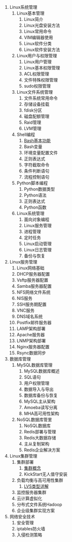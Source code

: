1. Linux系统管理
    1. Linux基本管理
        1. Linux简介
        2. Linux光盘安装方法
        3. Linux常用命令
        4. VIM编辑器使用
        5. Linux软件分类
        6. Linux软件安装方法
    2. Linux用户与权限管理
        1. Linux用户管理
        2. Linux基本权限管理
        3. ACL权限管理
        4. 文件特殊权限管理
        5. sudo权限管理
    3. Linux文件系统管理
        1. 文件系统常用命令
        2. 存储设备挂载
        3. fdisk分区
        4. 磁盘配额管理
        5. Raid管理
        6. LVM管理
    4. Shell编程
        1. [Bash基本功能](Linux_shell基础.md)
        2. Bash变量
        3. 环境变量配置文件
        4. 正则表达式
        5. 字符截取命令
        6. 条件判断语句
        7. 流程控制语句
    5. Python脚本编程
        1. Python数据类型
        2. Python语法
        3. 正则表达式
        4. Python函数
    6. Linux系统管理
        1. 面向对象编程
        2. Linux服务管理
        3. 进程管理
        4. 定时任务
        5. Linux启动管理
        6. Linux日志管理
        7. 备份与恢复
2. Linux服务管理
    1. Linux网络基础
    2. DHCP服务器配置
    3. Vsftp服务器配置
    4. Samba服务器配置
    5. NFS网络文件系统
    6. NIS服务
    7. SSH服务期配置
    8. VNC服务
    9. DNS域名系统
    10. Postfix邮件服务器
    11. LAMP架构部署
    12. Apache服务器
    13. LNMP架构部署
    14. Nginx服务器配置
    15. Rsync数据同步
3. 数据库管理
    1. MySQL数据库管理
        1. MySQL数据库概述
        2. SQL语句
        3. 用户权限管理
        4. 数据导入与导出
        5. 数据库备份与恢复
        6. MySQL主从架构
        7. Amoeba读写分离
        8. MHA高可用性架构
    2. NoSQL数据库管里
        1. NoSQL数据库
        2. Redis部署与管理
        3. Redis大数据存储
        4. 主从复制架构
        5. Redis企业解决方案
4. Linux集群管理
    1. 集群部署
        1. [集群概念](集群基础概念.md)
        2. KickStart无人值守安装
    2. 负载均衡与高可用性集群
        1. [LVS类型详解](LVS类型详解.md)
    3. 监控服务器集群
    4. 云计算虚拟化
    5. 分布式文件系统Hadoop
    6. 企业级集群实现方案
5. 网络安全技术
    1. 安全管理
    2. iptables防火墙
    3. 入侵检测策略